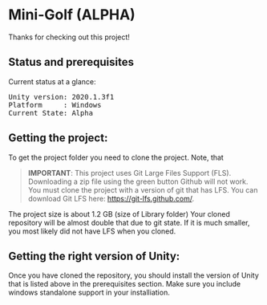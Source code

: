
# Mini-Golf (ALPHA)

Thanks for checking out this project!

## Status and prerequisites

Current status at a glance:

<pre>Unity version: 2020.1.3f1
Platform     : Windows
Current State: Alpha
</pre>

## Getting the project:

To get the project folder you need to clone the project. Note, that 

> **IMPORTANT**: This project uses Git Large Files Support (FLS).
Downloading a zip file using the green button Github will not work. You must clone the project with a version of git that has LFS. You can download Git LFS here: https://git-lfs.github.com/.

The project size is about 1.2 GB (size of Library folder) Your cloned repository will be almost double that due to git state. If it is much smaller, you most likely did not have LFS when you cloned.

## Getting the right version of Unity:

Once you have cloned the repository, you should install the version of Unity that is listed above in the prerequisites section. Make sure you include windows standalone support in your installiation.
